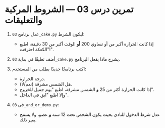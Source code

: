 # تمرين درس 03 — الشروط المركبة والتعليقات

1. عدل برنامج `03_cake.py` ليكون الشرط:
   - إذا كانت الحرارة أكبر من أو تساوي 200 **أو** الوقت أكبر من 30 دقيقة، اطبع "الكعكة احترقت!".

2. أضف تعليقًا في بداية `03_cake.py` يشرح ماذا يفعل البرنامج.

3. اكتب برنامجًا جديدًا يطلب من المستخدم:
   - درجة الحرارة.
   - هل الشمس مشرقة (نعم/لا).
   - إذا كانت الحرارة أكثر من 25 **و** الشمس مشرقة، اطبع "يوم جميل للخروج".
   - وإلا اطبع "ابق في الداخل".

4. في `03_and_or_demo.py`:
   - عدل شرط الدخول للنادي بحيث يكون الشخص تحت 12 سنة **و** عضو، ولا يسمح بغير ذلك.
